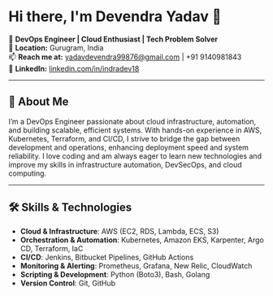 # Hi there, I'm Devendra Yadav 👋

🎯 **DevOps Engineer | Cloud Enthusiast | Tech Problem Solver**  
📍 **Location:** Gurugram, India  
📫 **Reach me at:** [yadavdevendra99876@gmail.com](mailto:yadavdevendra99876@gmail.com) | +91 9140981843  
💼 **LinkedIn:** [linkedin.com/in/indradev18](https://linkedin.com/in/indradev18)  

---

## 🚀 About Me
I’m a DevOps Engineer passionate about cloud infrastructure, automation, and building scalable, efficient systems. With hands-on experience in AWS, Kubernetes, Terraform, and CI/CD, I strive to bridge the gap between development and operations, enhancing deployment speed and system reliability. I love coding and am always eager to learn new technologies and improve my skills in infrastructure automation, DevSecOps, and cloud computing.

---

## 🛠️ Skills & Technologies

- **Cloud & Infrastructure**: AWS (EC2, RDS, Lambda, ECS, S3)
- **Orchestration & Automation**: Kubernetes, Amazon EKS, Karpenter, Argo CD, Terraform, IaC
- **CI/CD**: Jenkins, Bitbucket Pipelines, GitHub Actions
- **Monitoring & Alerting**: Prometheus, Grafana, New Relic, CloudWatch
- **Scripting & Development**: Python (Boto3), Bash, Golang
- **Version Control**: Git, GitHub
